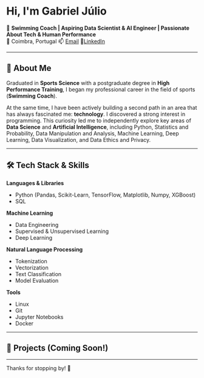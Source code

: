 # Hi, I'm Gabriel Júlio
  
🎯 **Swimming Coach | Aspiring Data Scientist & AI Engineer | Passionate About Tech & Human Performance**  
📍 Coimbra, Portugal 
📫 [Email](mailto:gabijajulio179@gmail.com) 
💼[LinkedIn](https://linkedin.com/in/gabriel-júlio-7316a1226)

---

## 🧠 About Me

Graduated in **Sports Science** with a postgraduate degree in **High Performance Training**, I began my professional career in the field of sports (**Swimming Coach**).

At the same time, I have been actively building a second path in an area that has always fascinated me: **technology**. I discovered a strong interest in programming. This curiosity led me to independently explore key areas of **Data Science** and **Artificial Intelligence**, including Python, Statistics and Probability, Data Manipulation and Analysis, Machine Learning, Deep Learning, Data Visualization, and Data Ethics and Privacy.

---

## 🛠️ Tech Stack & Skills

**Languages & Libraries**  
- Python (Pandas, Scikit-Learn, TensorFlow, Matplotlib, Numpy, XGBoost)
- SQL

**Machine Learning**  
- Data Engineering  
- Supervised & Unsupervised Learning  
- Deep Learning

**Natural Language Processing**  
- Tokenization  
- Vectorization  
- Text Classification  
- Model Evaluation

**Tools**  
- Linux  
- Git 
- Jupyter Notebooks  
- Docker  

---

## 🧪 Projects (Coming Soon!)

---

Thanks for stopping by! 🚀

